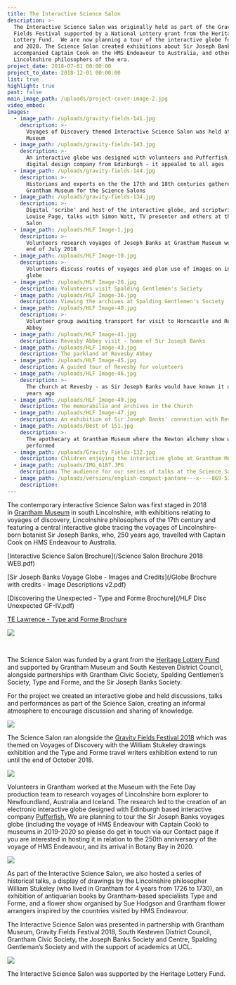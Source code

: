 ```yaml
---
title: The Interactive Science Salon
description: >-
  The Interactive Science Salon was originally held as part of the Gravity
  Fields Festival supported by a National Lottery grant from the Heritage
  Lottery Fund.  We are now planning a tour of the interactive globe for 2019
  and 2020. The Science Salon created exhibitions about Sir Joseph Banks who
  accompanied Captain Cook on the HMS Endeavour to Australia, and other
  Lincolnshire philosophers of the era.
project_date: 2018-07-01 00:00:00
project_to_date: 2018-12-01 00:00:00
list: true
highlight: true
past: false
main_image_path: /uploads/project-cover-image-2.jpg
video_embed:
images:
  - image_path: /uploads/gravity-fields-141.jpg
    description: >-
      Voyages of Discovery themed Interactive Science Salon was held at Grantham
      Museum
  - image_path: /uploads/gravity-fields-143.jpg
    description: >-
      An interactive globe was designed with volunteers and Pufferfish, a
      digital design company from Edinburgh - it appealed to all ages
  - image_path: /uploads/gravity-fields-144.jpg
    description: >-
      Historians and experts on the the 17th and 18th centuries gathered at
      Grantham Museum for the Science Salons
  - image_path: /uploads/gravity-fields-134.jpg
    description: >-
      Digital 'scribe' and host of the interactive globe, and scriptwriter,
      Louise Page, talks with Simon Watt, TV presenter and others at the Science
      Salon
  - image_path: /uploads/HLF Image-1.jpg
    description: >-
      Volunteers research voyages of Joseph Banks at Grantham Museum workshop
      end of July 2018
  - image_path: /uploads/HLF Image-10.jpg
    description: >-
      Volunteers discuss routes of voyages and plan use of images on interactive
      globe
  - image_path: /uploads/HLF Image-20.jpg
    description: Volunteers visit Spalding Gentlemen's Society
  - image_path: /uploads/HLF Image-36.jpg
    description: Viewing the archives at Spalding Gentlemen's Society
  - image_path: /uploads/HLF Image-40.jpg
    description: >-
      Volunteer group awaiting transport for visit to Horncastle and Revesby
      Abbey
  - image_path: /uploads/HLF Image-41.jpg
    description: Revesby Abbey visit - home of Sir Joseph Banks
  - image_path: /uploads/HLF Image-43.jpg
    description: The parkland at Revesby Abbey
  - image_path: /uploads/HLF Image-45.jpg
    description: A guided tour of Revesby for volunteers
  - image_path: /uploads/HLF Image-46.jpg
    description: >-
      The church at Revesby - as Sir Joseph Banks would have known it over 250
      years ago
  - image_path: /uploads/HLF Image-49.jpg
    description: The memorabilia and archives in the Church
  - image_path: /uploads/HLF Image-47.jpg
    description: An exhibition of Sir Joseph Banks' connection with Revesby
  - image_path: /uploads/Best of 151.jpg
    description: >-
      The apothecary at Grantham Museum where the Newton alchemy show was
      performed
  - image_path: /uploads/Gravity Fields-132.jpg
    description: Chlidren enjoying the interactive globe at Grantham Museum
  - image_path: /uploads/IMG_6187.JPG
    description: The audience for our series of talks at the Science Salon
  - image_path: /uploads/versions/english-compact-pantone---x----869-535x---.jpg
    description:
---
```


The contemporary interactive Science Salon was first staged in 2018 in&nbsp;[Grantham Museum](http://www.granthammuseum.org.uk/2018/12/05/science-salon-at-grantham-museum-feedback/) in south Lincolnshire, with exhibitions relating to voyages of discovery, Lincolnshire philosophers of the 17th century and featuring a central interactive globe tracing the voyages of Lincolnshire-born botanist Sir Joseph Banks, who, 250 years ago, travelled with Captain Cook on HMS Endeavour to Australia.&nbsp;

[Interactive Science Salon Brochure](/Science Salon Brochure 2018 WEB.pdf)

[Sir Joseph Banks Voyage Globe - Images and Credits](/Globe Brochure with credits - Image Descriptions v2.pdf)

[Discovering the Unexpected - Type and Forme Brochure](/HLF Disc Unexpected GF-IV.pdf)

[TE Lawrence - Type and Forme Brochure](/HLF%20TEL-in-Word-and-Image-17MB-1.pdf)

![](/uploads/gravity-fields-145.jpg)

&nbsp;

The Science Salon was funded by a grant from the [Heritage Lottery Fund](https://www.hlf.org.uk/) and supported by Grantham Museum and South Kesteven District Council, alongside partnerships with Grantham Civic Society, Spalding Gentlemen’s Society, Type and Forme, and the Sir Joseph Banks Society.

For the project we created an interactive globe and held discussions, talks and performances as part of the Science Salon, creating an informal atmosphere to encourage discussion and sharing of knowledge.

![](/uploads/gravity-fields-128.jpg)

The Science Salon ran alongside the [Gravity Fields Festival 2018](http://www.gravityfields.co.uk/) which was themed on Voyages of Discovery with the William Stukeley drawings exhibition and the Type and Forme travel writers exhibition extend to run until the end of October 2018.

![](/uploads/gravity-fields-129.jpg)

Volunteers in Grantham worked at the Museum with the Fete Day production team to research voyages of Lincolnshire born explorer to Newfoundland, Australia and Iceland. The research led to the creation of an electronic interactive globe designed with Edinburgh based interactive company [Pufferfish.](https://pufferfishdisplays.com/)&nbsp;We are planning to tour the Sir Joseph Banks voyages globe (including the voyage of HMS Endeavour with Captain Cook) to museums in 2019-2020 so please do get in touch via our Contact page if you are interested in hosting it in relation to the 250th anniversary of the voyage of HMS Endeavour, and its arrival in Botany Bay in 2020.

![](/uploads/hlf-image-15.jpg)

As part of the Interactive Science Salon, we also hosted a series of historical talks, a display of drawings by the Lincolnshire philosopher William Stukeley (who lived in Grantham for 4 years from 1726 to 1730), an exhibition of antiquarian books by Grantham-based specialists Type and Forme, and a flower show organised by Sue Hodgson and Grantham flower arrangers inspired by the countries visited by HMS Endeavour.

The Interactive Science Salon was presented in partnership with Grantham Museum, Gravity Fields Festival 2018, South Kesteven District Council, Grantham Civic Society, the Joseph Banks Society and Centre, Spalding Gentleman’s Society and with the support of academics at UCL.

![](/uploads/gravity-fields-131.jpg)

The Interactive Science Salon was supported by the Heritage Lottery Fund.